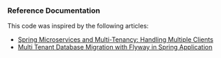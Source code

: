 ### Reference Documentation
This code was inspired by the following articles:

* [Spring Microservices and Multi-Tenancy: Handling Multiple Clients](https://medium.com/@AlexanderObregon/spring-microservices-and-multi-tenancy-handling-multiple-clients-1db3b26a3b15)
* [Multi Tenant Database Migration with Flyway in Spring Application](https://arifng.medium.com/multi-tenant-database-migration-with-flyway-in-spring-application-a736a38562f7)